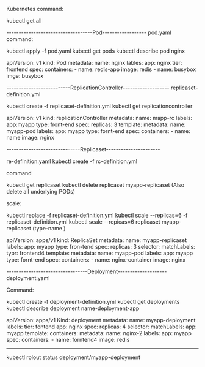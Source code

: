 Kubernetes command:

kubectl get all

-----------------------------------Pod------------------
pod.yaml
command:

kubectl apply -f pod.yaml
kubectl get pods
kubectl describe pod nginx

apiVersion: v1
kind: Pod
metadata:
    name: nginx
    lables:
        app: nginx
        tier: frontend
spec:
    containers:
        - name: redis-app
        image: redis
        - name: busybox
        imge: busybox

--------------------------ReplicationController-------------------
replicaset-definition.yml

kubectl create -f replicaset-definition.yml
kubectl get replicationcontroller

apiVersion: v1
kind: replicationController
metadata:
    name: mapp-rc
    labels:
        app:myapp
        type: front-end
spec:
    replicas: 3
    template:
        metadata:
            name: myapp-pod
            labels:
                app: myapp
                type: fornt-end
spec:
    containers:
        - name: name
          image: nginx

------------------------------Replicaset----------------------

re-definition.yaml
kubectl create -f rc-definition.yml

command

kubectl get replicaset
kubectl delete replicaset myapp-replicaset
(Also delete all underlying PODs)

scale:

kubectl replace -f replicaset-definition.yml
kubectl scale --replicas=6 -f replicaset-definition.yml
kubectl scale --repicas=6 replicaset myapp-replicaset (type-name )

apiVersion: apps/v1
kind: ReplicaSet
metadata:
    name: myapp-replicaset
    labels:
        app: myapp
        type: fron-tend
spec:
    replicas: 3
    selector:
    matchLabels:
        typr: frontend4
    template:
        metadata:
            name: myapp-pod
            labels:
                app: myapp
                type: fornt-end
    spec:
        containers:
            - name: nginx-container
              image: nginx

---------------------------------Deployment--------------------
deployment.yaml

Command:

kubectl create -f deployment-definition.yml
kubectl get deployments
kubectl describe deployment name-deployment-app

apiVersion: apps/v1
Kind: deployment
metadata:
    name: myapp-deployment
    labels:
        tier: fontend
        app: nginx
spec:
    replicas: 4
    selector:
        matchLabels:
            app: myapp
    template:
        containers:
        metadata:
            name: nginx-2
            labels:
                app: myapp
spec:
containers:
    - name: forntend4
      image: redis


----------------------------------------------------------


kubectl rolout status deployment/myapp-deployment















 
	
